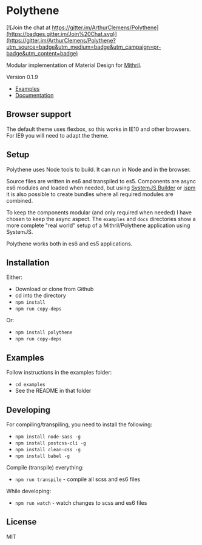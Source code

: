 # Polythene

[![Join the chat at https://gitter.im/ArthurClemens/Polythene](https://badges.gitter.im/Join%20Chat.svg)](https://gitter.im/ArthurClemens/Polythene?utm_source=badge&utm_medium=badge&utm_campaign=pr-badge&utm_content=badge)

Modular implementation of Material Design for [Mithril](http://lhorie.github.io/mithril). 

Version 0.1.9


* [Examples](http://arthurclemens.github.io/Polythene-Examples/index.html)
* [Documentation](http://polythene.js.org)


## Browser support

The default theme uses flexbox, so this works in IE10 and other browsers. For IE9 you will need to adapt the theme.


## Setup

Polythene uses Node tools to build. It can run in Node and in the browser.

Source files are written in es6 and transpiled to es5. Components are async es6 modules and loaded when needed, but using [SystemJS Builder](https://github.com/systemjs/builder) or [jspm](https://github.com/jspm/jspm-cli) it is also possible to create bundles where all required modules are combined.

To keep the components modular (and only required when needed) I have chosen to keep the async aspect. 
The `examples` and `docs` directories show a more complete "real world" setup of a Mithril/Polythene application using SystemJS.

Polythene works both in es6 and es5 applications.


## Installation

Either:
* Download or clone from Github
* cd into the directory
* `npm install`
* `npm run copy-deps`

Or:
* `npm install polythene`
* `npm run copy-deps`



## Examples

Follow instructions in the examples folder:

* `cd examples`
* See the README in that folder


## Developing

For compiling/transpiling, you need to install the following:

* `npm install node-sass -g`
* `npm install postcss-cli -g`
* `npm install clean-css -g`
* `npm install babel -g`

Compile (transpile) everything:

* `npm run transpile` - compile all scss and es6 files

While developing:

* `npm run watch` - watch changes to scss and es6 files



## License

MIT


